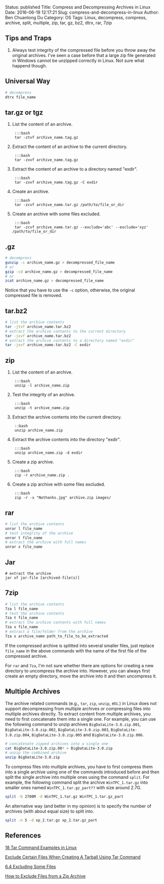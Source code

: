 Status: published
Title: Compress and Decompressing Archives in Linux
Date: 2016-06-19 12:17:21
Slug: compress-and-decompress-in-linux
Author: Ben Chuanlong Du
Category: OS
Tags: Linux, decompress, compress, archive, split, multiple, zip, tar, gz, bz2, dtrx, rar, 7zip


## Tips and Traps

1. Always test integrity of the compressed file
    before you throw away the original archives.
    I've seen a case before that a large zip file generated in Windows
    cannot be unzipped correctly in Linux.
    Not sure what happend though. 

## Universal Way

```bash
# decompress
dtrx file_name
```

## tar.gz or tgz

1. List the content of an archive.

        :::bash
        tar -ztvf archive_name.tag.gz

2. Extract the content of an archive to the current directory.

        :::bash
        tar -zxvf archive_name.tag.gz

3. Extract the content of an archive to a directory named "exdir".

        :::bash
        tar -zxvf archive_name.tag.gz -C exdir

4. Create an archive.

        :::bash
        tar -zcvf archive_name.tar.gz /path/to/file_or_dir

5. Create an archive with some files excluded.

        :::bash
        tar -zcvf archive_name.tar.gz --exclude='abc' --exclude='xyz' /path/to/file_or_dir

## .gz

```bash
# decompress
gunzip -c archive_name.gz > decompressed_file_name
# or
gzip -cd archive_name.gz > decompressed_file_name
# or
zcat archive_name.gz > decompressed_file_name
```
Notice that you have to use the `-c` option,
otherwise,
the original compressed file is removed.

## tar.bz2

```bash
# list the archive contents
tar -jtvf archive_name.tar.bz2
# extract the archive contents to the current directory
tar -jxvf archive_name.tar.bz2
# extract the archive contents to a directory named "exdir"
tar -jxvf archive_name.tar.bz2 -C exdir
```

## zip

1. List the content of an archive.

        :::bash
        unzip -l archive_name.zip

2. Test the integrity of an archive.

        :::bash
        unzip -t archive_name.zip

3. Extract the archive contents into the current directory.

        ::bash
        unzip archive_name.zip

4. Extract the archive contents into the directory "exdir".

        :::bash
        unzip archive_name.zip -d exdir

5. Create a zip archive. 

        :::bash
        zip -r archive_name.zip .

6. Create a zip archive with some files excluded.

        :::bash
        zip -r -x "Nothanks.jpg" archive.zip images/ 

## rar

```bash
# list the archive contents
unrar l file_name
# test integrity of the archive
unrar t file_name
# extract the archive with full names
unrar x file_name
```

## Jar 

```
# extract the archive
jar xf jar-file [archived-file(s)]
```

## 7zip

```bash
# list the archive contents
7za l file_name
# test the archive contents
7za t file_name
# extract the archive contents with full names
7za x file_name
# extract a file/folder from the archive
7za x archive_name path_to_file_to_be_extracted
```
If the compressed archive is splitted into several smaller files,
just replace `file_name` in the above commands
with the name of the first file of the compressed archive.

For `rar` and `7za`,
I'm not sure whether there are options for creating a new directory
to uncompress the archive into.
However, you can always first create an empty directory,
move the archive into it and then uncompress it.

## Multiple Archives

The archive related commands (e.g., `tar`, `zip`, `unzip`, etc.) in Linux
does not support decompressing from multiple archives
or compressing files into multiple archives directly.
To extract content from multiple archives,
you need to first concatenate them into a single one.
For example,
you can use the following command to unzip archives
`BigDataLite-3.0.zip.001`, `BigDataLite-3.0.zip.002`, `BigDataLite-3.0.zip.003`,
`BigDataLite-3.0.zip.004`, `BigDataLite-3.0.zip.005` and `BigDataLite-3.0.zip.006`.
```bash
# concatenate zipped archives into a single one
cat BigDataLite-3.0.zip.00? > BigDataLite-3.0.zip
# unzip the combined archive
unzip BigDataLite-3.0.zip
```
To compress files into multiple archives,
you have to first compress them into a single archive
using one of the commands introduced before
and then split the single archive into multiple ones
using the command `split`.
For example,
the following command split the archive `WinTPC_1.tar.gz`
into smaller ones named `WinTPC_1.tar.gz_part??` with size around 2.7G.
```bash
split -b 2700M -d WinTPC_1.tar.gz WinTPC_1.tar.gz_part
```
An alternative way (and better in my opinion)
is to specify the number of archives (with about equal size) to split into.
```bash
split -n 5 -d xp_2.tar.gz xp_2.tar.gz_part
```

## References

[18 Tar Command Examples in Linux](https://www.tecmint.com/18-tar-command-examples-in-linux/)

[Exclude Certain Files When Creating A Tarball Using Tar Command](https://www.cyberciti.biz/faq/exclude-certain-files-when-creating-a-tarball-using-tar-command/)

[6.4 Excluding Some Files](https://www.gnu.org/software/tar/manual/html_node/exclude.html)

[How to Exclude Files from a Zip Archive](https://osxdaily.com/2013/04/30/how-to-exclude-files-from-a-zip-archive/)